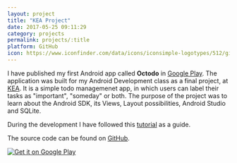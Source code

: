 ```yaml
---
layout: project
title: "KEA Project"
date: 2017-05-25 09:11:29
category: projects
permalink: projects/:title
platform: GitHub
icon: https://www.iconfinder.com/data/icons/iconsimple-logotypes/512/github-512.png
---
```


I have published my first Android app called **Octodo** in [Google Play](https://play.google.com/store/apps/details?id=com.gaboratorium.octodo). The application was built for my Android Development class as a final project, at [KEA](http://www.kea.dk/da/). It is a simple todo managemenet app, in which users can label their tasks as "important", "someday" or both. The purpose of the project was to learn about the Android SDK, its Views, Layout possibilities, Android Studio and SQLite.

During the development I have followed this [tutorial](https://www.sitepoint.com/starting-android-development-creating-todo-app/) as a guide.

The source code can be found on [GitHub](https://github.com/gaboratorium/octodo). 

<a href='https://play.google.com/store/apps/details?id=com.gaboratorium.octodo&pcampaignid=MKT-Other-global-all-co-prtnr-py-PartBadge-Mar2515-1'><img alt='Get it on Google Play' class="c-google-play" src='https://play.google.com/intl/en_us/badges/images/generic/en_badge_web_generic.png'/></a>